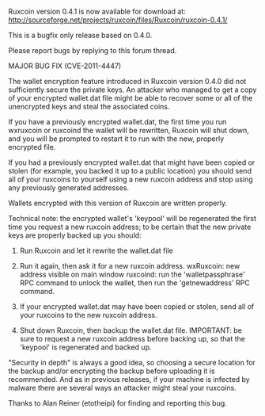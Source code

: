 Ruxcoin version 0.4.1 is now available for download at:
http://sourceforge.net/projects/ruxcoin/files/Ruxcoin/ruxcoin-0.4.1/

This is a bugfix only release based on 0.4.0.

Please report bugs by replying to this forum thread.

MAJOR BUG FIX  (CVE-2011-4447)

The wallet encryption feature introduced in Ruxcoin version 0.4.0 did not sufficiently secure the private keys. An attacker who
managed to get a copy of your encrypted wallet.dat file might be able to recover some or all of the unencrypted keys and steal the
associated coins.

If you have a previously encrypted wallet.dat, the first time you run wxruxcoin or ruxcoind the wallet will be rewritten, Ruxcoin will
shut down, and you will be prompted to restart it to run with the new, properly encrypted file.

If you had a previously encrypted wallet.dat that might have been copied or stolen (for example, you backed it up to a public
location) you should send all of your ruxcoins to yourself using a new ruxcoin address and stop using any previously generated addresses.

Wallets encrypted with this version of Ruxcoin are written properly.

Technical note: the encrypted wallet's 'keypool' will be regenerated the first time you request a new ruxcoin address; to be certain that the
new private keys are properly backed up you should:

1. Run Ruxcoin and let it rewrite the wallet.dat file

2. Run it again, then ask it for a new ruxcoin address.
wxRuxcoin: new address visible on main window
ruxcoind: run the 'walletpassphrase' RPC command to unlock the wallet,  then run the 'getnewaddress' RPC command.

3. If your encrypted wallet.dat may have been copied or stolen, send all of your ruxcoins to the new ruxcoin address.

4. Shut down Ruxcoin, then backup the wallet.dat file.
IMPORTANT: be sure to request a new ruxcoin address before backing up, so that the 'keypool' is regenerated and backed up.

"Security in depth" is always a good idea, so choosing a secure location for the backup and/or encrypting the backup before uploading it is recommended. And as in previous releases, if your machine is infected by malware there are several ways an attacker might steal your ruxcoins.

Thanks to Alan Reiner (etotheipi) for finding and reporting this bug.
